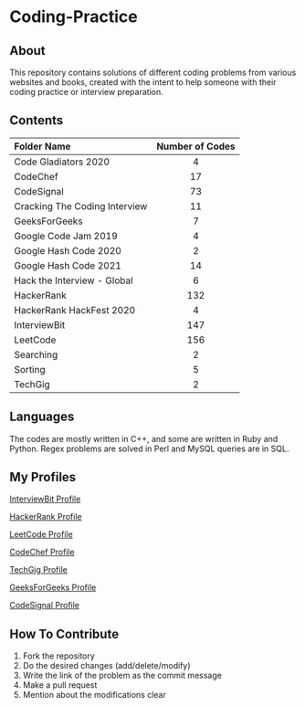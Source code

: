 
# Coding-Practice

## About

This repository contains solutions of different coding problems from various websites and books, created with the intent to help someone with their coding practice or interview preparation.

## Contents

| Folder Name | Number of Codes |
|    :---     |      :---:      |
| Code Gladiators 2020 | 4 |
| CodeChef | 17 |
| CodeSignal | 73 |
| Cracking The Coding Interview | 11 |
| GeeksForGeeks | 7 |
| Google Code Jam 2019 | 4 |
| Google Hash Code 2020 | 2 |
| Google Hash Code 2021 | 14 |
| Hack the Interview - Global | 6 |
| HackerRank | 132 |
| HackerRank HackFest 2020 | 4 |
| InterviewBit | 147 |
| LeetCode | 156 |
| Searching | 2 |
| Sorting | 5 |
| TechGig | 2 |

## Languages

The codes are mostly written in C++, and some are written in Ruby and Python. Regex problems are solved in Perl and MySQL queries are in SQL.

## My Profiles

[InterviewBit Profile](https://www.interviewbit.com/profile/rajan-pandey)

[HackerRank Profile](https://www.hackerrank.com/RajanPandey)

[LeetCode Profile](https://leetcode.com/rkpandey/)

[CodeChef Profile](https://www.codechef.com/users/rkpandey)

[TechGig Profile](https://techgig.com/rajanpandey6)

[GeeksForGeeks Profile](https://auth.geeksforgeeks.org/user/rajanpandey2/practice/)

[CodeSignal Profile](https://app.codesignal.com/profile/rajan_p3)

## How To Contribute

1. Fork the repository
2. Do the desired changes (add/delete/modify)
3. Write the link of the problem as the commit message
4. Make a pull request
5. Mention about the modifications clear